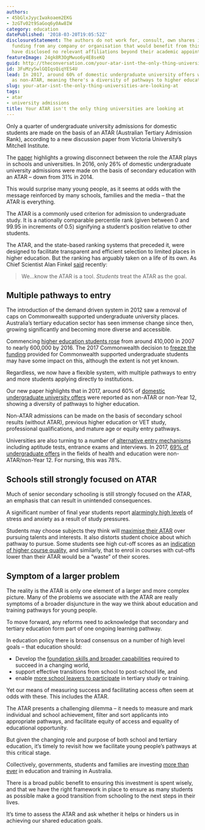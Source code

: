 ```yaml
---
authors:
- 45bGlxJyycIwakoaem2EKG
- 3zGTv02t9SaGoq6y0Aw8IW
category: education
datePublished: '2018-03-20T19:05:52Z'
disclosureStatement: The authors do not work for, consult, own shares in or receive
  funding from any company or organisation that would benefit from this article, and
  have disclosed no relevant affiliations beyond their academic appointment.
featureImage: 24gk8R3OgMwuo6y4E8seKQ
guid: http://theconversation.com/your-atar-isnt-the-only-thing-universities-are-looking-at-93353
id: 3FuMzy5wlGQIqsQiqYES4U
lead: In 2017, around 60% of domestic undergraduate university offers were reported
  as non-ATAR, meaning there's a diversity of pathways to higher education.
slug: your-atar-isnt-the-only-thing-universities-are-looking-at
tags:
- atar
- university admissions
title: Your ATAR isn't the only thing universities are looking at
---
```

Only a quarter of undergraduate university admissions for domestic students are made on the basis of an ATAR (Australian Tertiary Admission Rank), according to a new discussion paper from Victoria University’s Mitchell Institute.

The [paper](http://www.mitchellinstitute.org.au/papers/crunching-the-number/) highlights a growing disconnect between the role the ATAR plays in schools and universities. In 2016, only 26% of domestic undergraduate university admissions were made on the basis of secondary education with an ATAR – down from 31% in 2014. 

This would surprise many young people, as it seems at odds with the message reinforced by many schools, families and the media – that the ATAR is everything.


The ATAR is a commonly used criterion for admission to undergraduate study. It is a nationally comparable percentile rank (given between 0 and 99.95 in increments of 0.5) signifying a student’s position relative to other students.

The ATAR, and the state-based ranking systems that preceded it, were designed to facilitate transparent and efficient selection to limited places in higher education. But the ranking has arguably taken on a life of its own. As Chief Scientist Alan Finkel [said](http://www.chiefscientist.gov.au/wp-content/uploads/Universities-Australia-dinner-address.pdf) recently:

> We…know the ATAR is a tool. _Students_ treat the ATAR as the goal. 

## Multiple pathways to entry

The introduction of the demand driven system in 2012 saw a removal of caps on Commonwealth supported undergraduate university places. Australia’s tertiary education sector has seen immense change since then, growing significantly and becoming more diverse and accessible. 

Commencing [higher education students rose](https://www.education.gov.au/selected-higher-education-statistics-2016-student-data) from around 410,000 in 2007 to nearly 600,000 by 2016. The 2017 Commonwealth decision to [freeze the funding](https://www.senatorbirmingham.com.au/sustainability-and-excellence-in-higher-education) provided for Commonwealth supported undergraduate students may have some impact on this, although the extent is not yet known.

Regardless, we now have a flexible system, with multiple pathways to entry and more students applying directly to institutions. 

Our new paper highlights that in 2017, around 60% of [domestic undergraduate university offers](https://docs.education.gov.au/node/46066) were reported as non-ATAR or non-Year 12, showing a diversity of pathways to higher education. 


Non-ATAR admissions can be made on the basis of secondary school results (without ATAR), previous higher education or VET study, professional qualifications, and mature age or equity entry pathways. 


Universities are also turning to a number of [alternative entry mechanisms](https://docs.education.gov.au/system/files/doc/other/revised_20161115_pm_final_accessibility_version_hesp_admissions_transparency_report.pdf) including aptitude tests, entrance exams and interviews. In 2017, [69% of undergraduate offers](https://docs.education.gov.au/system/files/doc/other/undergraduate_applications_offers_and_acceptances_2017.pdf) in the fields of health and education were non-ATAR/non-Year 12. For nursing, this was 78%. 

## Schools still strongly focused on ATAR

Much of senior secondary schooling is still strongly focused on the ATAR, an emphasis that can result in unintended consequences. 

A significant number of final year students report [alarmingly high levels](https://www.missionaustralia.com.au/news-blog/news-media/youth-survey-report-2017) of stress and anxiety as a result of study pressures. 

Students may choose subjects they think will [maximise their ATAR](https://www.cese.nsw.gov.au/publications-filter/why-aren-t-students-studying-higher-level-maths.) over pursuing talents and interests. It also distorts student choice about which pathway to pursue. Some students see high cut-off scores as an [indication of higher course quality](http://melbourne-cshe.unimelb.edu.au/__data/assets/pdf_file/0009/2318085/Improv_Tertiary_Sel.pdf), and similarly, that to enrol in courses with cut-offs lower than their ATAR would be a “waste” of their scores.


## Symptom of a larger problem

The reality is the ATAR is only one element of a larger and more complex picture. Many of the problems we associate with the ATAR are really symptoms of a broader disjuncture in the way we think about education and training pathways for young people. 

To move forward, any reforms need to acknowledge that secondary and tertiary education form part of one ongoing learning pathway.

In education policy there is broad consensus on a number of high level goals – that education should:

  * Develop the [foundation skills and broader capabilities](http://www.curriculum.edu.au/verve/_resources/National_Declaration_on_the_Educational_Goals_for_Young_Australians.pdf) required to succeed in a changing world,
  * support effective transitions from school to post-school life, and
  * enable [more school leavers to participate](https://www.mq.edu.au/__data/assets/pdf_file/0013/135310/bradley_review_of_australian_higher_education.pdf) in tertiary study or training. 



Yet our means of measuring success and facilitating access often seem at odds with these. This includes the ATAR.


The ATAR presents a challenging dilemma – it needs to measure and mark individual and school achievement, filter and sort applicants into appropriate pathways, and facilitate equity of access and equality of educational opportunity. 

But given the changing role and purpose of both school and tertiary education, it’s timely to revisit how we facilitate young people’s pathways at this critical stage. 

Collectively, governments, students and families are investing [more than ever](http://www.mitchellinstitute.org.au/reports/expenditure-on-education-and-training-in-australia-2017/) in education and training in Australia. 

There is a broad public benefit to ensuring this investment is spent wisely, and that we have the right framework in place to ensure as many students as possible make a good transition from schooling to the next steps in their lives. 

It’s time to assess the ATAR and ask whether it helps or hinders us in achieving our shared education goals.